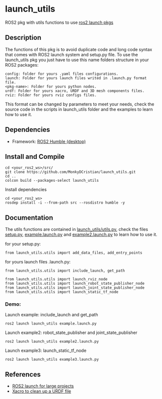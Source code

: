 # launch_utils
ROS2 pkg with utils functions to use [ros2 launch pkgs](https://docs.ros.org/en/humble/Tutorials/Intermediate/Launch/Launch-system.html)

## Description
The functions of this pkg is to avoid duplicate code and long code syntax that comes with ROS2 launch system and setup.py file.
To use the launch_utils pkg you just have to use this name folders structure in your ROS2 packages:
```
config: folder for yours .yaml files configurations.
launch: Folder for yours launch files writed in .launch.py format file.
<pkg-name>: Folder for yours python nodes.
urdf: Folder for yours xacro, URDF and 3D mesh components files.
rviz: Folder for yours rviz configs files.
```
This format can be changed by parameters to meet your needs, check the source code in the scripts in launch_utils folder and the examples to learn how to use it.

## Dependencies
* Framework: [ROS2 Humble (desktop)](https://docs.ros.org/en/humble/Installation/Ubuntu-Install-Debians.html)

## Install and Compile
```
cd <your_ros2_ws>/src/
git clone https://github.com/MonkyDCristian/launch_utils.git
cd ..
colcon build --packages-select launch_utils
```
Install dependencies 
```
cd <your_ros2_ws>
rosdep install -i --from-path src --rosdistro humble -y
```

## Documentation
The utils functions are contained in [launch_utils/utils.py](https://github.com/MonkyDCristian/launch_utils/blob/main/launch_utils/utils.py), check the files [setup.py](https://github.com/MonkyDCristian/launch_utils/blob/main/setup.py), [example.launch.py](https://github.com/MonkyDCristian/launch_utils/blob/main/launch/example.launch.py) and [example2.launch.py](https://github.com/MonkyDCristian/launch_utils/blob/main/launch/example2.launch.py) to learn how to use it.

for your setup.py:
```
from launch_utils.utils import add_data_files, add_entry_points
```

for yours launch files .launch.py:
```
from launch_utils.utils import include_launch, get_path

from launch_utils.utils import launch_rviz_node
from launch_utils.utils import launch_robot_state_publisher_node
from launch_utils.utils import launch_joint_state_publisher_node
from launch_utils.utils import launch_static_tf_node
```

### Demo:

Launch example:  include_launch and get_path
```
ros2 launch launch_utils example.launch.py
```

Launch example2: robot_state_publisher and joint_state_publisher
```
ros2 launch launch_utils example2.launch.py
```

Launch example3: launch_static_tf_node
```
ros2 launch launch_utils example3.launch.py
```

## References 
* [ROS2 launch for large projects](https://docs.ros.org/en/humble/Tutorials/Intermediate/Launch/Using-ROS2-Launch-For-Large-Projects.html)
* [Xacro to clean up a URDF file](https://docs.ros.org/en/humble/Tutorials/Intermediate/URDF/Using-Xacro-to-Clean-Up-a-URDF-File.html)
